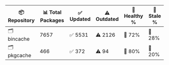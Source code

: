 | 📦 Repository | 📊 Total Packages | ✅ Updated | ⚠️ Outdated | 💚 Healthy % | 🔴 Stale % |
|---------------|-------------------|------------|-------------|-------------|------------|
| 🗂️ bincache | 7657 | ✅ 5531 | ⚠️ 2126 | 💚 72% | 🔴 28% |
| 🗂️ pkgcache | 466 | ✅ 372 | ⚠️ 94 | 💚 80% | 🔴 20% |
